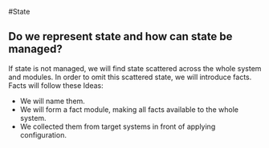 #State

## Do we represent state and how can state be managed?
If state is not managed, we will find state scattered across the whole system and modules. In order to omit this scattered state, we will introduce facts. Facts will follow these Ideas:  
* We will name them.
* We will form a fact module, making all facts available to the whole system.
* We collected them from target systems in front of applying configuration.
